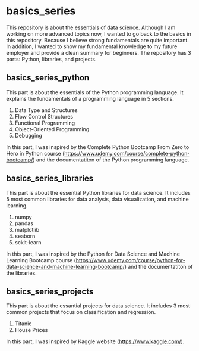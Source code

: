 # basics_series
This repository is about the essentials of data science. Although I am working on more advanced topics now, I wanted to go back to the basics in this repository. Because I believe strong fundamentals are quite important. In addition, I wanted to show my fundamental knowledge to my future employer and provide a clean summary for beginners. The repository has 3 parts: Python, libraries, and projects.

## basics_series_python
This part is about the essentials of the Python programming language. It explains the fundamentals of a programming language in 5 sections.
1. Data Type and Structures
2. Flow Control Structures
3. Functional Programming
4. Object-Oriented Programming
5. Debugging

In this part, I was inspired by the Complete Python Bootcamp From Zero to Hero in Python course (https://www.udemy.com/course/complete-python-bootcamp/) and the documentatiton of the Python programming language.

## basics_series_libraries
This part is about the essential Python libraries for data science. It includes 5 most common libraries for data analysis, data visualization, and machine learning.
1. numpy
2. pandas
3. matplotlib
4. seaborn
5. sckit-learn

In this part, I was inspired by the Python for Data Science and Machine Learning Bootcamp course (https://www.udemy.com/course/python-for-data-science-and-machine-learning-bootcamp/) and the documentatiton of the libraries.

## basics_series_projects
This part is about the essantial projects for data science. It includes 3 most common projects that focus on classification and regression.
1. Titanic
2. House Prices

In this part, I was inspired by Kaggle website (https://www.kaggle.com/).
